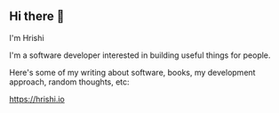 ## Hi there 👋

<!--
**hrishikeshs/hrishikeshs** is a ✨ _special_ ✨ repository because its `README.md` (this file) appears on your GitHub profile.
-->

I'm Hrishi

I'm a software developer interested in building useful things for people.

Here's some of my writing about software, books, my development approach, random thoughts, etc:

https://hrishi.io

